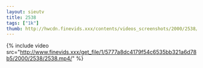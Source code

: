 ```yaml
--- 
layout: sieutv
title: 2538
tags: ["1k"]
thumb: http://hwcdn.finevids.xxx/contents/videos_screenshots/2000/2538/preview.mp4.jpg
---
```

{% include video src="http://www.finevids.xxx/get_file/1/5777a8dc4179f54c6535bb321a6d78b5/2000/2538/2538.mp4/" %} 
